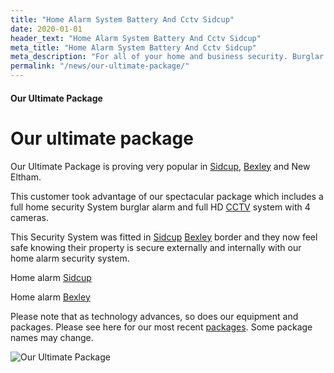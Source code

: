 ```yaml
---
title: "Home Alarm System Battery And Cctv Sidcup"
date: 2020-01-01
header_text: "Home Alarm System Battery And Cctv Sidcup"
meta_title: "Home Alarm System Battery And Cctv Sidcup"
meta_description: "For all of your home and business security. Burglar Alarm Servicing, Burglar Alarm Installation, Alarm Battery and CCTV. Call 020 8302 4065 or email us."
permalink: "/news/our-ultimate-package/"
---
```


#### Our Ultimate Package

# Our ultimate package

Our Ultimate Package is proving very popular in [Sidcup](/pages/sidcup/), [Bexley](/pages/bexley/) and New Eltham.

This customer took advantage of our spectacular package which includes a full home security System burglar alarm and full HD [CCTV](/categories/cctv/) system with 4 cameras.

This Security System was fitted in [Sidcup](/pages/sidcup/) [Bexley](/pages/bexley/) border and they now feel safe knowing their property is secure externally and internally with our home alarm security system.

Home alarm [Sidcup](/pages/sidcup/)

Home alarm [Bexley](/pages/bexley/)

Please note that as technology advances, so does our equipment and packages. Please see here for our most recent [packages](/categories/special-offers/). Some package names may change.

![Our Ultimate Package](https://res.cloudinary.com/kbs/image/upload/jrsayupkfuccdpf3vuvd.jpg)